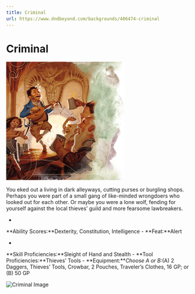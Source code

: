 ```yaml
---
title: Criminal
url: https://www.dndbeyond.com/backgrounds/406474-criminal
---
```


# Criminal

![Criminal](criminal.png)

You eked out a living in dark alleyways, cutting purses or burgling shops. Perhaps you were part of a small gang of like-minded wrongdoers who looked out for each other. Or maybe you were a lone wolf, fending for yourself against the local thieves’ guild and more fearsome lawbreakers.

-
**Ability Scores:**Dexterity, Constitution, Intelligence -
**Feat:**Alert

-
**Skill Proficiencies:**Sleight of Hand and Stealth -
**Tool Proficiencies:**Thieves’ Tools -
**Equipment:***Choose A or B:*(A) 2 Daggers, Thieves’ Tools, Crowbar, 2 Pouches, Traveler’s Clothes, 16 GP; or (B) 50 GP

![Criminal Image](https://www.dndbeyond.com/attachments/0/60/backgrounds.png)